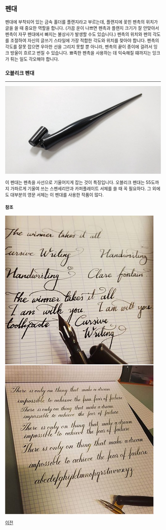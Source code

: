 ## 펜대

펜대에 부착되어 있는 금속 홀더를 플랜지라고 부르는데, 플랜지에 꽂힌 펜촉의 위치가 글을 쓸 때 중요한 역할을 합니다. (가끔 운이 나쁘면 펜촉과 플랜지 크기가 잘 안맞아서 펜촉이 자꾸 펜대에서 빠지는 불상사가 발생할 수도 있습니다.) 펜촉의 위치와 펜의 각도를 조절하여 자신의 글쓰기 스타일에 가장 적합한 각도와 위치를 찾아야 합니다. 펜촉의 각도를 잘못 잡으면 우아한 선을 그리지 못할 뿐 아니라, 펜촉의 끝이 종이에 걸려서 잉크 방울이 흐르고 번질 수 있습니다. 뾰족한 펜촉을 사용하는 데 익숙해질 떄까지는 잉크가 튀는 일도 각오해야 합니다.

### 오블리크 펜대
---

![obliqueholder](images/obliqueholder.jpg)


이 펜대는 펜촉을 사선으로 기울어지게 잡는 것이 특징입니다. 오블리크 펜대는 55도까지 가파르게 기울여 쓰는 스펜세리안과 카퍼플레이트 서체를 쓸 때 꼭 필요하다. 그 외에도 대부분의 영문 서체는 이 펜대를 사용한 작품이 많다.

#### 참조

![obliqueFonts](images/obliqueFonts.jpg)
![obliqueFonts](images/obliqueFonts2.jpg)


[이전](Preparation.md "before")